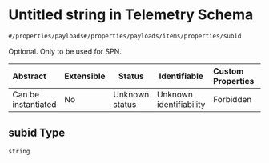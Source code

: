 # Untitled string in Telemetry Schema

```txt
#/properties/payloads#/properties/payloads/items/properties/subid
```

Optional. Only to be used for SPN.


| Abstract            | Extensible | Status         | Identifiable            | Custom Properties | Additional Properties | Access Restrictions | Defined In                                                                    |
| :------------------ | ---------- | -------------- | ----------------------- | :---------------- | --------------------- | ------------------- | ----------------------------------------------------------------------------- |
| Can be instantiated | No         | Unknown status | Unknown identifiability | Forbidden         | Allowed               | none                | [telemetry.json\*](../../schema/sensor/telemetry.json "open original schema") |

## subid Type

`string`
